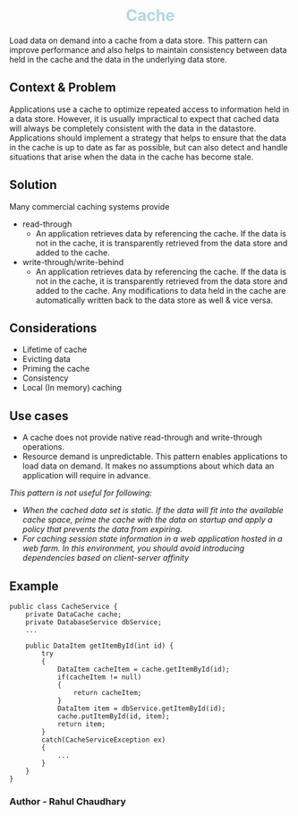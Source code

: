 # <center style="color: lightblue;">Cache</center>

Load data on demand into a cache from a data store. This pattern can improve performance and also helps to
maintain consistency between data held in the cache and the data in the underlying data store.

## Context & Problem
Applications use a cache to optimize repeated access to information held in a data store. However, it is usually impractical to expect that cached data will always be completely consistent with the data in the datastore. Applications should implement a strategy that helps to ensure that the data in the cache is up to date as far as possible, but can also detect and handle situations that arise when the data in the cache has become stale.

## Solution
Many commercial caching systems provide 
- read-through
    * An application retrieves data by referencing the cache. If the data is not in the cache, it is transparently retrieved from the data store and added to the cache.
- write-through/write-behind
    * An application retrieves data by referencing the cache. If the data is not in the cache, it is transparently retrieved from the data store and added to the cache. Any modifications to data held in the cache are automatically written back to the data store as well & vice versa.

## Considerations
- Lifetime of cache
- Evicting data
- Priming the cache
- Consistency
- Local (In memory) caching

## Use cases
- A cache does not provide native read-through and write-through operations.
- Resource demand is unpredictable. This pattern enables applications to load data on demand. It makes no assumptions about which data an application will require in advance.

*This pattern is not useful for following:*
- *When the cached data set is static. If the data will fit into the available cache space, prime the cache with the data on startup and apply a policy that prevents the data from expiring.*
- *For caching session state information in a web application hosted in a web farm. In this environment, you should avoid introducing dependencies based on client-server affinity*


## Example
    public class CacheService {
        private DataCache cache;
        private DatabaseService dbService;
        ...

        public DataItem getItemById(int id) {
            try
            {
                DataItem cacheItem = cache.getItemById(id);
                if(cacheItem != null)
                {
                    return cacheItem;
                }
                DataItem item = dbService.getItemById(id);
                cache.putItemById(id, item);
                return item;
            }
            catch(CacheServiceException ex)
            {
                ...
            }
        }
    }
### Author - Rahul Chaudhary